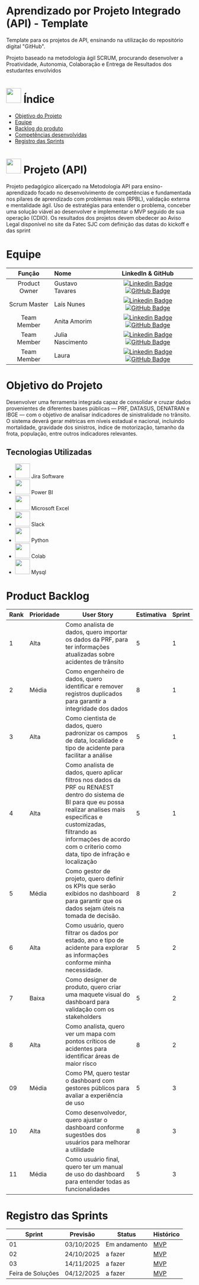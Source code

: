 # Aprendizado por Projeto Integrado (API) - Template

Template para os projetos de API, ensinando na utilização do repositório digital "GitHub". 

Projeto baseado na metodologia ágil SCRUM, procurando desenvolver a Proatividade, Autonomia, Colaboração e Entrega de Resultados dos estudantes envolvidos

# <img src="https://cdn-icons-png.flaticon.com/512/3597/3597194.png" width="40"/> Índice
* [Objetivo do Projeto](#objetivo-do-projeto)
* [Equipe](#Equipe)
* [Backlog do produto](#Product-Backlog)
* [Competências desenvolvidas](#competências-desenvolvidas)
* [Registro das Sprints](#Registro-das-Sprints)


# <img src="https://cdn-icons-png.flaticon.com/512/8488/8488719.png" width="40"/> Projeto (API) 
Projeto pedagógico alicerçado na Metodologia API para ensino-aprendizado focado no desenvolvimento de competências e fundamentada nos pilares de aprendizado com problemas reais (RPBL), validação externa e mentalidade ágil. 
Uso de estratégias para entender o problema, conceber uma solução viável ao desenvolver e implementar o MVP seguido de sua operação (CDIO). 
Os resultados dos projetos devem obedecer ao Aviso Legal disponível no site da Fatec SJC com definição das datas do kickoff e das sprint



# Equipe
|    Função     | Nome                                  |                                                                                                                                                      LinkedIn & GitHub                                                                                                                                                      |
| :-----------: | :------------------------------------ | :-------------------------------------------------------------------------------------------------------------------------------------------------------------------------------------------------------------------------------------------------------------------------------------------------------------------------: |
| Product Owner  | Gustavo Tavares   |     [![Linkedin Badge](https://img.shields.io/badge/Linkedin-blue?style=flat-square&logo=Linkedin&logoColor=white)](https://www.linkedin.com/in/gustavo-tavares-431956308/) [![GitHub Badge](https://img.shields.io/badge/GitHub-111217?style=flat-square&logo=github&logoColor=white)](https://github.com/gustavontavares)   |
|  Scrum Master  | Laís Nunes           |         [![Linkedin Badge](https://img.shields.io/badge/Linkedin-blue?style=flat-square&logo=Linkedin&logoColor=white)](https://www.linkedin.com/in/la%C3%ADs-pereira-oliveira-nunes-58389b254?utm_source=share&utm_campaign=share_via&utm_content=profile&utm_medium=android_app) [![GitHub Badge](https://img.shields.io/badge/GitHub-111217?style=flat-square&logo=github&logoColor=white)](https://github.com/Lais-Nunes)        |
| Team Member   | Anita Amorim         |         [![Linkedin Badge](https://img.shields.io/badge/Linkedin-blue?style=flat-square&logo=Linkedin&logoColor=white)](https://www.linkedin.com/in/anita-victoria-16208a24a?utm_source=share&utm_campaign=share_via&utm_content=profile&utm_medium=android_app) [![GitHub Badge](https://img.shields.io/badge/GitHub-111217?style=flat-square&logo=github&logoColor=white)](https://github.com/Anita725/API.git)  |
| Team Member | Julia Nascimento         |     [![Linkedin Badge](https://img.shields.io/badge/Linkedin-blue?style=flat-square&logo=Linkedin&logoColor=white)](https://www.linkedin.com/in/j%C3%BAlia-lima-31645725b?utm_source=share&utm_campaign=share_via&utm_content=profile&utm_medium=ios_app) [![GitHub Badge](https://img.shields.io/badge/GitHub-111217?style=flat-square&logo=github&logoColor=white)](https://github.com/jlnas)  |           
| Team Member  | Laura   |             [![Linkedin Badge](https://img.shields.io/badge/Linkedin-blue?style=flat-square&logo=Linkedin&logoColor=white)](https://www.linkedin.com/in/laura-marques-a451b8272?utm_source=share&utm_campaign=share_via&utm_content=profile&utm_medium=android_app) [![GitHub Badge](https://img.shields.io/badge/GitHub-111217?style=flat-square&logo=github&logoColor=white)](https://github.com/Laura-Marques/Inform-tica)     |



# Objetivo do Projeto
Desenvolver uma ferramenta integrada capaz de consolidar e cruzar dados provenientes de diferentes bases públicas — PRF, DATASUS, DENATRAN e IBGE — com o objetivo de analisar indicadores de sinistralidade no trânsito. O sistema deverá gerar métricas em níveis estadual e nacional, incluindo mortalidade, gravidade dos sinistros, índice de motorização, tamanho da frota, população, entre outros indicadores relevantes.


## Tecnologias Utilizadas

* <img src="https://images.icon-icons.com/2699/PNG/512/atlassian_jira_logo_icon_170511.png" width="40"/> Jira Software
* <img src="https://upload.wikimedia.org/wikipedia/commons/thumb/c/cf/New_Power_BI_Logo.svg/630px-New_Power_BI_Logo.svg.png" width="40"/> Power BI
* <img src="https://encrypted-tbn0.gstatic.com/images?q=tbn:ANd9GcRt__gdZwhO3aSPCNy6b8HwnR5E5AARVCA1wQ&s" width="40"/> Microsoft Excel
* <img src="https://encrypted-tbn0.gstatic.com/images?q=tbn:ANd9GcTi_3XZlnOm4DOJabuOzmsjjPrzM9_j9M4NgA&s" width="40"/> Slack
* <img src="https://encrypted-tbn0.gstatic.com/images?q=tbn:ANd9GcSBgY4Wfy9hXIn-GOD3xvwiisF8GM97MiktoA&s" width="40"/> Python
* <img src="https://encrypted-tbn0.gstatic.com/images?q=tbn:ANd9GcTvyuHWMd6UOi4d_oVuHTBZsGvS7kG6TFK2yQ&s" width="40"/> Colab
* <img src="https://pngimg.com/uploads/mysql/small/mysql_PNG11.png" width="40"/> Mysql



# Product Backlog

| Rank | Prioridade | User Story                                                                                                                                              | Estimativa | Sprint |
|------|------------|---------------------------------------------------------------------------------------------------------------------------------------------------------|------------|--------|
| 1    | Alta       | Como analista de dados, quero importar os dados da PRF, para ter informações atualizadas sobre acidentes de trânsito  | 5          | 1      |
| 2    | Média       | Como engenheiro de dados, quero identificar e remover registros duplicados para garantir a integridade dos dados                                                                   | 8          | 1      |
| 3    | Alta       | Como cientista de dados, quero padronizar os campos de data, localidade e tipo de acidente para facilitar a análise                                               | 5          | 1      |
| 4    | Alta       | Como analista de dados, quero aplicar filtros nos dados da PRF ou RENAEST dentro do sistema de BI para que eu possa realizar analises mais especificas e customizadas, filtrando as informações de acordo com o criterio como data, tipo de infração e localização   | 5          | 1      |
| 5    | Média       | Como gestor de projeto, quero definir os KPIs que serão exibidos no dashboard para garantir que os dados sejam úteis na tomada de decisão.                                                                   | 8          | 2     |
| 6    | Alta       | Como usuário, quero filtrar os dados por estado, ano e tipo de acidente para explorar as informações conforme minha necessidade.                                              | 5          | 2      |
| 7    | Baixa       | Como designer de produto, quero criar uma maquete visual do dashboard para validação com os stakeholders  | 5          | 2     |
| 8    | Alta       | Como analista, quero ver um mapa com pontos críticos de acidentes para identificar áreas de maior risco                                                                  | 8          | 2     |
| 09    | Média       | Como PM, quero testar o dashboard com gestores públicos para avaliar a experiência de uso | 5          | 3      |
| 10    | Alta       | Como desenvolvedor, quero ajustar o dashboard conforme sugestões dos usuários para melhorar a utilidade                                                                  | 8          | 3     |
| 11    | Média       | Como usuário final, quero ter um manual de uso do dashboard para entender todas as funcionalidades                                              | 5          | 3      |





  
# Registro das Sprints

| Sprint            | Previsão   | Status   | Histórico |
|-------------------|------------|----------|-----------|
| 01                | 03/10/2025 | Em andamento  | [MVP](MVP/sp1.md)  |
| 02                | 24/10/2025 | a fazer  | [MVP](MVP/sp2.md)  |
| 03                | 14/11/2025 | a fazer  | [MVP](MVP/sp3.md)  |
| Feira de Soluções | 04/12/2025 | a fazer  | [MVP](#)  |
